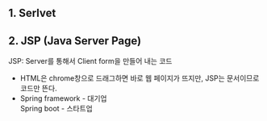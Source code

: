 ## 1. Serlvet


## 2. JSP (Java Server Page)

JSP: Server를 통해서 Client form을 만들어 내는 코드
- HTML은 chrome창으로 드래그하면 바로 웹 페이지가 뜨지만, JSP는 문서이므로 코드만 뜬다.  
- Spring framework - 대기업  
  Spring boot - 스타트업
